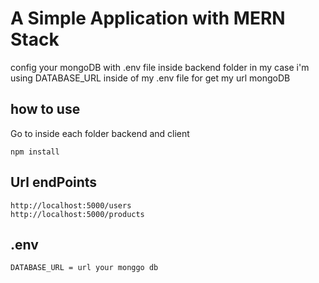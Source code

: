 # A Simple Application with MERN Stack

config your mongoDB with .env file inside backend folder in my case i'm using DATABASE_URL inside of my .env file for get my url mongoDB

## how to use
Go to inside each folder backend and client

```
npm install
```

## Url endPoints

```
http://localhost:5000/users
http://localhost:5000/products
```

## .env
```
DATABASE_URL = url your monggo db
```

